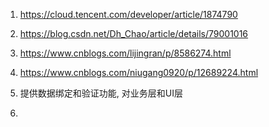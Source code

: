 1. https://cloud.tencent.com/developer/article/1874790
2. https://blog.csdn.net/Dh_Chao/article/details/79001016
3. https://www.cnblogs.com/lijingran/p/8586274.html
4. https://www.cnblogs.com/niugang0920/p/12689224.html

1. 提供数据绑定和验证功能, 对业务层和UI层
2. 

